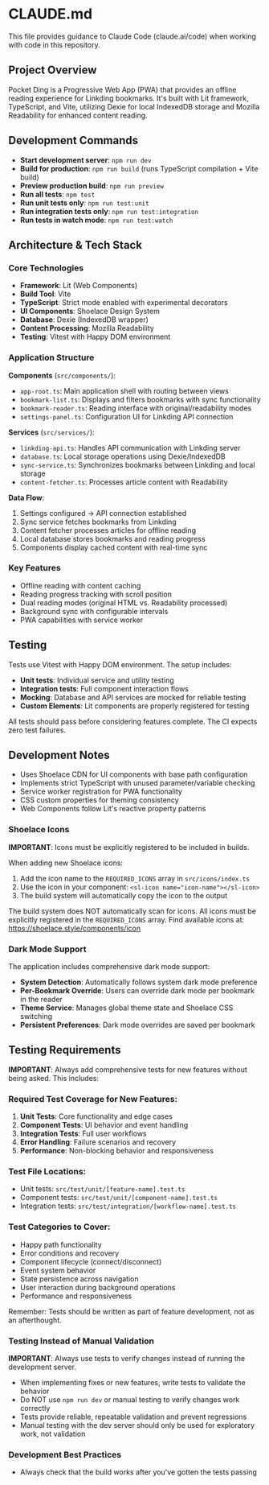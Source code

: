 # CLAUDE.md

This file provides guidance to Claude Code (claude.ai/code) when working with code in this repository.

## Project Overview

Pocket Ding is a Progressive Web App (PWA) that provides an offline reading experience for Linkding bookmarks. It's built with Lit framework, TypeScript, and Vite, utilizing Dexie for local IndexedDB storage and Mozilla Readability for enhanced content reading.

## Development Commands

- **Start development server**: `npm run dev`
- **Build for production**: `npm run build` (runs TypeScript compilation + Vite build)
- **Preview production build**: `npm run preview`
- **Run all tests**: `npm test`
- **Run unit tests only**: `npm run test:unit`
- **Run integration tests only**: `npm run test:integration`
- **Run tests in watch mode**: `npm run test:watch`

## Architecture & Tech Stack

### Core Technologies
- **Framework**: Lit (Web Components)
- **Build Tool**: Vite
- **TypeScript**: Strict mode enabled with experimental decorators
- **UI Components**: Shoelace Design System
- **Database**: Dexie (IndexedDB wrapper)
- **Content Processing**: Mozilla Readability
- **Testing**: Vitest with Happy DOM environment

### Application Structure

**Components** (`src/components/`):
- `app-root.ts`: Main application shell with routing between views
- `bookmark-list.ts`: Displays and filters bookmarks with sync functionality
- `bookmark-reader.ts`: Reading interface with original/readability modes
- `settings-panel.ts`: Configuration UI for Linkding API connection

**Services** (`src/services/`):
- `linkding-api.ts`: Handles API communication with Linkding server
- `database.ts`: Local storage operations using Dexie/IndexedDB
- `sync-service.ts`: Synchronizes bookmarks between Linkding and local storage
- `content-fetcher.ts`: Processes article content with Readability

**Data Flow**:
1. Settings configured → API connection established
2. Sync service fetches bookmarks from Linkding
3. Content fetcher processes articles for offline reading
4. Local database stores bookmarks and reading progress
5. Components display cached content with real-time sync

### Key Features
- Offline reading with content caching
- Reading progress tracking with scroll position
- Dual reading modes (original HTML vs. Readability processed)
- Background sync with configurable intervals
- PWA capabilities with service worker

## Testing

Tests use Vitest with Happy DOM environment. The setup includes:
- **Unit tests**: Individual service and utility testing
- **Integration tests**: Full component interaction flows
- **Mocking**: Database and API services are mocked for reliable testing
- **Custom Elements**: Lit components are properly registered for testing

All tests should pass before considering features complete. The CI expects zero test failures.

## Development Notes

- Uses Shoelace CDN for UI components with base path configuration
- Implements strict TypeScript with unused parameter/variable checking
- Service worker registration for PWA functionality
- CSS custom properties for theming consistency
- Web Components follow Lit's reactive property patterns

### Shoelace Icons

**IMPORTANT**: Icons must be explicitly registered to be included in builds.

When adding new Shoelace icons:
1. Add the icon name to the `REQUIRED_ICONS` array in `src/icons/index.ts`
2. Use the icon in your component: `<sl-icon name="icon-name"></sl-icon>`
3. The build system will automatically copy the icon to the output

The build system does NOT automatically scan for icons. All icons must be explicitly registered in the `REQUIRED_ICONS` array. Find available icons at: https://shoelace.style/components/icon

### Dark Mode Support

The application includes comprehensive dark mode support:
- **System Detection**: Automatically follows system dark mode preference
- **Per-Bookmark Override**: Users can override dark mode per bookmark in the reader
- **Theme Service**: Manages global theme state and Shoelace CSS switching
- **Persistent Preferences**: Dark mode overrides are saved per bookmark

## Testing Requirements

**IMPORTANT**: Always add comprehensive tests for new features without being asked. This includes:

### Required Test Coverage for New Features:
1. **Unit Tests**: Core functionality and edge cases
2. **Component Tests**: UI behavior and event handling  
3. **Integration Tests**: Full user workflows
4. **Error Handling**: Failure scenarios and recovery
5. **Performance**: Non-blocking behavior and responsiveness

### Test File Locations:
- Unit tests: `src/test/unit/[feature-name].test.ts`
- Component tests: `src/test/unit/[component-name].test.ts` 
- Integration tests: `src/test/integration/[workflow-name].test.ts`

### Test Categories to Cover:
- Happy path functionality
- Error conditions and recovery
- Component lifecycle (connect/disconnect)
- Event system behavior
- State persistence across navigation
- User interaction during background operations
- Performance and responsiveness

Remember: Tests should be written as part of feature development, not as an afterthought.

### Testing Instead of Manual Validation

**IMPORTANT**: Always use tests to verify changes instead of running the development server.

- When implementing fixes or new features, write tests to validate the behavior
- Do NOT use `npm run dev` or manual testing to verify changes work correctly  
- Tests provide reliable, repeatable validation and prevent regressions
- Manual testing with the dev server should only be used for exploratory work, not validation

### Development Best Practices

- Always check that the build works after you've gotten the tests passing